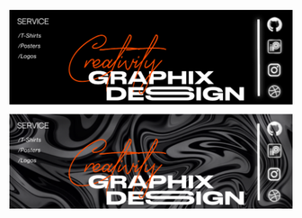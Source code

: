 ![Header #1](https://github.com/Yuto-designer/Headers/blob/main/20250702_164334.png)

![#2](https://github.com/Yuto-designer/Headers/blob/main/20250702_164356.png)

